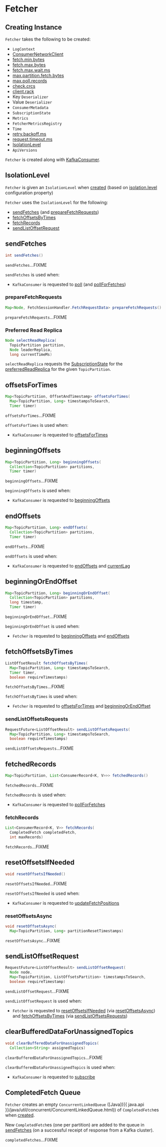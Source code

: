# Fetcher

## Creating Instance

`Fetcher` takes the following to be created:

* <span id="logContext"> `LogContext`
* <span id="client"> [ConsumerNetworkClient](ConsumerNetworkClient.md)
* <span id="minBytes"> [fetch.min.bytes](ConsumerConfig.md#FETCH_MIN_BYTES_CONFIG)
* <span id="maxBytes"> [fetch.max.bytes](ConsumerConfig.md#FETCH_MAX_BYTES_CONFIG)
* <span id="maxWaitMs"> [fetch.max.wait.ms](ConsumerConfig.md#FETCH_MAX_WAIT_MS_CONFIG)
* <span id="fetchSize"> [max.partition.fetch.bytes](ConsumerConfig.md#MAX_PARTITION_FETCH_BYTES_CONFIG)
* <span id="maxPollRecords"> [max.poll.records](ConsumerConfig.md#MAX_POLL_RECORDS_CONFIG)
* <span id="checkCrcs"> [check.crcs](ConsumerConfig.md#CHECK_CRCS_CONFIG)
* <span id="clientRackId"> [client.rack](ConsumerConfig.md#CLIENT_RACK_CONFIG)
* <span id="keyDeserializer"> Key `Deserializer`
* <span id="valueDeserializer"> Value `Deserializer`
* <span id="metadata"> `ConsumerMetadata`
* <span id="subscriptions"> `SubscriptionState`
* <span id="metrics"> `Metrics`
* <span id="metricsRegistry"> `FetcherMetricsRegistry`
* <span id="time"> `Time`
* <span id="retryBackoffMs"> [retry.backoff.ms](ConsumerConfig.md#RETRY_BACKOFF_MS_CONFIG)
* <span id="requestTimeoutMs"> [request.timeout.ms](ConsumerConfig.md#REQUEST_TIMEOUT_MS_CONFIG)
* [IsolationLevel](#isolationLevel)
* <span id="apiVersions"> `ApiVersions`

`Fetcher` is created along with [KafkaConsumer](KafkaConsumer.md#fetcher).

## <span id="isolationLevel"> IsolationLevel

`Fetcher` is given an `IsolationLevel` when [created](#creating-instance) (based on [isolation.level](ConsumerConfig.md#ISOLATION_LEVEL_CONFIG) configuration property)

`Fetcher` uses the `IsolationLevel` for the following:

* [sendFetches](#sendFetches) (and [prepareFetchRequests](#prepareFetchRequests))
* [fetchOffsetsByTimes](#fetchOffsetsByTimes)
* [fetchRecords](#fetchRecords)
* [sendListOffsetRequest](#sendListOffsetRequest)

## <span id="sendFetches"> sendFetches

```java
int sendFetches()
```

`sendFetches`...FIXME

`sendFetches` is used when:

* `KafkaConsumer` is requested to [poll](KafkaConsumer.md#poll) (and [pollForFetches](KafkaConsumer.md#pollForFetches))

### <span id="prepareFetchRequests"> prepareFetchRequests

```java
Map<Node, FetchSessionHandler.FetchRequestData> prepareFetchRequests()
```

`prepareFetchRequests`...FIXME

### <span id="selectReadReplica"> Preferred Read Replica

```java
Node selectReadReplica(
  TopicPartition partition,
  Node leaderReplica,
  long currentTimeMs)
```

`selectReadReplica` requests the [SubscriptionState](#subscriptions) for the [preferredReadReplica](SubscriptionState.md#preferredReadReplica) for the given `TopicPartition`.

## <span id="offsetsForTimes"> offsetsForTimes

```java
Map<TopicPartition, OffsetAndTimestamp> offsetsForTimes(
  Map<TopicPartition, Long> timestampsToSearch,
  Timer timer)
```

`offsetsForTimes`...FIXME

`offsetsForTimes` is used when:

* `KafkaConsumer` is requested to [offsetsForTimes](KafkaConsumer.md#offsetsForTimes)

## <span id="beginningOffsets"> beginningOffsets

```java
Map<TopicPartition, Long> beginningOffsets(
  Collection<TopicPartition> partitions,
  Timer timer)
```

`beginningOffsets`...FIXME

`beginningOffsets` is used when:

* `KafkaConsumer` is requested to [beginningOffsets](KafkaConsumer.md#beginningOffsets)

## <span id="endOffsets"> endOffsets

```java
Map<TopicPartition, Long> endOffsets(
  Collection<TopicPartition> partitions,
  Timer timer)
```

`endOffsets`...FIXME

`endOffsets` is used when:

* `KafkaConsumer` is requested to [endOffsets](KafkaConsumer.md#endOffsets) and [currentLag](KafkaConsumer.md#currentLag)

## <span id="beginningOrEndOffset"> beginningOrEndOffset

```java
Map<TopicPartition, Long> beginningOrEndOffset(
  Collection<TopicPartition> partitions,
  long timestamp,
  Timer timer)
```

`beginningOrEndOffset`...FIXME

`beginningOrEndOffset` is used when:

* `Fetcher` is requested to [beginningOffsets](#beginningOffsets) and [endOffsets](#endOffsets)

## <span id="fetchOffsetsByTimes"> fetchOffsetsByTimes

```java
ListOffsetResult fetchOffsetsByTimes(
  Map<TopicPartition, Long> timestampsToSearch,
  Timer timer,
  boolean requireTimestamps)
```

`fetchOffsetsByTimes`...FIXME

`fetchOffsetsByTimes` is used when:

* `Fetcher` is requested to [offsetsForTimes](#offsetsForTimes) and [beginningOrEndOffset](#beginningOrEndOffset)

### <span id="sendListOffsetsRequests"> sendListOffsetsRequests

```java
RequestFuture<ListOffsetResult> sendListOffsetsRequests(
  Map<TopicPartition, Long> timestampsToSearch,
  boolean requireTimestamps)
```

`sendListOffsetsRequests`...FIXME

## <span id="fetchedRecords"> fetchedRecords

```java
Map<TopicPartition, List<ConsumerRecord<K, V>>> fetchedRecords()
```

`fetchedRecords`...FIXME

`fetchedRecords` is used when:

* `KafkaConsumer` is requested to [pollForFetches](KafkaConsumer.md#pollForFetches)

### <span id="fetchRecords"> fetchRecords

```java
List<ConsumerRecord<K, V>> fetchRecords(
  CompletedFetch completedFetch,
  int maxRecords)
```

`fetchRecords`...FIXME

## <span id="resetOffsetsIfNeeded"> resetOffsetsIfNeeded

```java
void resetOffsetsIfNeeded()
```

`resetOffsetsIfNeeded`...FIXME

`resetOffsetsIfNeeded` is used when:

* `KafkaConsumer` is requested to [updateFetchPositions](KafkaConsumer.md#updateFetchPositions)

### <span id="resetOffsetsAsync"> resetOffsetsAsync

```java
void resetOffsetsAsync(
  Map<TopicPartition, Long> partitionResetTimestamps)
```

`resetOffsetsAsync`...FIXME

## <span id="sendListOffsetRequest"> sendListOffsetRequest

```java
RequestFuture<ListOffsetResult> sendListOffsetRequest(
  Node node,
  Map<TopicPartition, ListOffsetsPartition> timestampsToSearch,
  boolean requireTimestamp)
```

`sendListOffsetRequest`...FIXME

`sendListOffsetRequest` is used when:

* `Fetcher` is requested to [resetOffsetsIfNeeded](#resetOffsetsIfNeeded) (via [resetOffsetsAsync](#resetOffsetsAsync)) and [fetchOffsetsByTimes](#fetchOffsetsByTimes) (via [sendListOffsetsRequests](#sendListOffsetsRequests))

## <span id="clearBufferedDataForUnassignedTopics"> clearBufferedDataForUnassignedTopics

```java
void clearBufferedDataForUnassignedTopics(
  Collection<String> assignedTopics)
```

`clearBufferedDataForUnassignedTopics`...FIXME

`clearBufferedDataForUnassignedTopics` is used when:

* `KafkaConsumer` is requested to [subscribe](KafkaConsumer.md#subscribe)

## <span id="completedFetches"> CompletedFetch Queue

`Fetcher` creates an empty `ConcurrentLinkedQueue` ([Java]({{ java.api }}/java/util/concurrent/ConcurrentLinkedQueue.html)) of `CompletedFetch`es when [created](#creating-instance).

New `CompletedFetch`es (one per partition) are added to the queue in [sendFetches](#sendFetches) (on a successful receipt of response from a Kafka cluster).

`completedFetches`...FIXME
